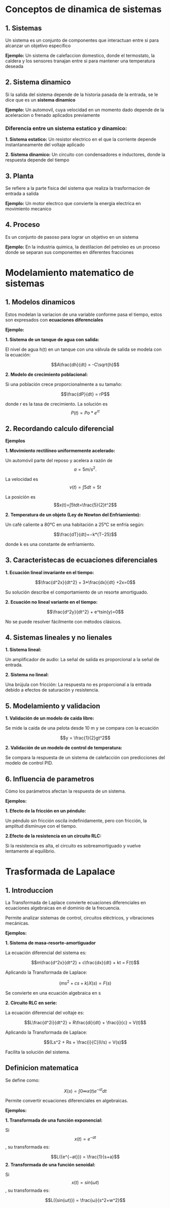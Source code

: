 # Conceptos de dinamica de sistemas
## 1. Sistemas
Un sistema es un conjunto de componentes que interactuan entre si para alcanzar un objetivo especifico

**Ejemplo:** Un sistema de calefaccion domestico, donde el termostato, la caldera y los sensores tranajan entre si para mantener una temperatura deseada
## 2. Sistema dinamico
Si la salida del sistema depende de la historia pasada de la entrada, se le dice que es un **sistema dinamico**

**Ejemplo:** Un automovil, cuya velocidad en un momento dado depende de la aceleracion o frenado aplicados previamente

### Diferencia entre un sistema estatico y dinamico:

**1. Sistema estatico:** Un resistor electrico en el que la corriente depende instantaneamente del voltaje aplicado

**2. Sistema dinamico:** Un circuito con condensadores e inductores, donde la respuesta depende del tiempo
## 3. Planta
Se refiere a la parte fisica del sistema que realiza la trasformacion de entrada a salida

**Ejemplo:** Un motor electrco que convierte la energia electrica en movimiento mecanico
## 4. Proceso
Es un conjunto de pasoso para lograr un objetivo en un sistema

**Ejemplo:** En la industria quimica, la destilacion del petroleo es un proceso donde se separan sus componentes en diferentes fracciones
# Modelamiento matematico de sistemas
## 1. Modelos dinamicos
Estos modelan la variacion de una variable conforme pasa el tiempo, estos son expresados con **ecuaciones diferenciales**

**Ejemplo:**

**1. Sistema de un tanque de agua con salida:**

El nivel de agua h(t) en un tanque con una válvula de salida se modela con la ecuación:

$$A\frac{dh}{dt} = -C\sqrt{h}$$

**2. Modelo de crecimiento poblacional:**

Si una población crece proporcionalmente a su tamaño:

$$\frac{dP}{dt} = rP$$

donde r es la tasa de crecimiento. La solución es $$P(t) = Po * e^{rt}$$
## 2. Recordando calculo diferencial

**Ejemplos**

**1. Movimiento rectilíneo uniformemente acelerado:**

Un automóvil parte del reposo y acelera a razón de $$a=5 m/s^2.$$

La velocidad es $$v(t)=∫5dt=5t$$

La posición es $$x(t)=∫5tdt=\frac{5}{2}t^2$$

**2. Temperatura de un objeto (Ley de Newton del Enfriamiento):**

Un café caliente a 80°C en una habitación a 25°C se enfría según: 

$$\frac{dT}{dt}=−k*(T−25)$$

donde k es una constante de enfriamiento.
## 3. Caracteristecas de ecuaciones diferenciales

**1. Ecuación lineal invariante en el tiempo:**

$$\frac{d^2x}{dt^2} + 3*\frac{dx}{dt} +2x=0$$

Su solución describe el comportamiento de un resorte amortiguado.

**2. Ecuación no lineal variante en el tiempo:**

$$\frac{d^2y}{dt^2} + e^tsin(y)=0$$

No se puede resolver fácilmente con métodos clásicos.
## 4. Sistemas lineales y no lienales

**1. Sistema lineal:**

Un amplificador de audio: La señal de salida es proporcional a la señal de entrada.

**2. Sistema no lineal:**

Una brújula con fricción: La respuesta no es proporcional a la entrada debido a efectos de saturación y resistencia.

## 5. Modelamiento y validacion
**1. Validación de un modelo de caída libre:**

Se mide la caída de una pelota desde 10 m y se compara con la ecuación 

$$y = \frac{1}{2}gt^2$$

**2. Validación de un modelo de control de temperatura:**

Se compara la respuesta de un sistema de calefacción con predicciones del modelo de control PID.
## 6. Influencia de parametros

Cómo los parámetros afectan la respuesta de un sistema.

**Ejemplos:**

**1. Efecto de la fricción en un péndulo:**

Un péndulo sin fricción oscila indefinidamente, pero con fricción, la amplitud disminuye con el tiempo.

**2.Efecto de la resistencia en un circuito RLC:**

Si la resistencia es alta, el circuito es sobreamortiguado y vuelve lentamente al equilibrio.
# Trasformada de Lapalace
## 1. Introduccion
La Transformada de Laplace convierte ecuaciones diferenciales en ecuaciones algebraicas en el dominio de la frecuencia.

Permite analizar sistemas de control, circuitos eléctricos, y vibraciones mecánicas.

**Ejemplos:**

**1. Sistema de masa-resorte-amortiguador**

La ecuación diferencial del sistema es:

$$m\frac{d^2x}{dt^2} + c\frac{dx}{dt} + kt = F(t)$$

Aplicando la Transformada de Laplace:

$$(ms^2 + cs + k)X(s) = F(s)$$

Se convierte en una ecuación algebraica en s

**2. Circuito RLC en serie:**

La ecuación diferencial del voltaje es:
 
$$L\frac{d^2i}{dt^2} + R\frac{di}{dt} + \frac{i}{c} = V(t)$$

Aplicando la Transformada de Laplace:

$$(Ls^2 + Rs + \frac{i}{C})I/s) = V(s)$$

Facilita la solución del sistema.
## Definicion matematica
Se define como:

$$X(s)=∫{0}{∞} x(t)e^{−st} dt$$

Permite convertir ecuaciones diferenciales en algebraicas.

**Ejemplos:**

**1. Transformada de una función exponencial:**

Si $$x(t)=e^{−at}$$, su transformada es:

$$L({e^{−at}}) = \frac{1}{s+a}$$
​
**2. Transformada de una función senoidal:**

Si $$x(t)=sin(ωt)$$, su transformada es:

$$L({sin(ωt)}) = \frac{ω}{s^2+w^2}$$
​

